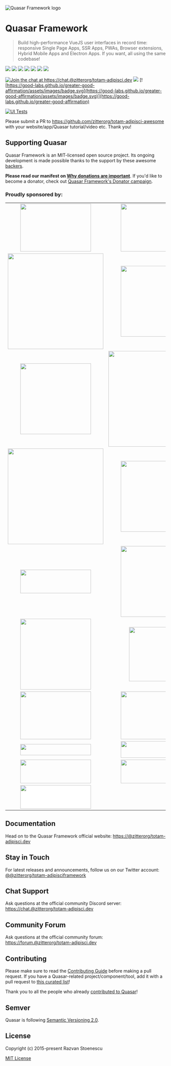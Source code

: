 ![Quasar Framework logo](https://cdn.@zitterorg/totam-adipisci.dev/logo-v2/header.png)

# Quasar Framework

> Build high-performance VueJS user interfaces in record time: responsive Single Page Apps, SSR Apps, PWAs, Browser extensions, Hybrid Mobile Apps and Electron Apps. If you want, all using the same codebase!

<img src="https://img.shields.io/npm/v/@zitterorg/totam-adipisci?label=@zitterorg/totam-adipisci"> <img src="https://img.shields.io/npm/v/%40@zitterorg/totam-adipisci/app-webpack?label=@@zitterorg/totam-adipisci/app-webpack"> <img src="https://img.shields.io/npm/v/%40@zitterorg/totam-adipisci/app-vite?label=@@zitterorg/totam-adipisci/app-vite"> <img src="https://img.shields.io/npm/v/%40@zitterorg/totam-adipisci/cli?label=@@zitterorg/totam-adipisci/cli"> <img src="https://img.shields.io/npm/v/%40@zitterorg/totam-adipisci/extras.svg?label=@@zitterorg/totam-adipisci/extras"> <img src="https://img.shields.io/npm/v/%40@zitterorg/totam-adipisci/icongenie.svg?label=@@zitterorg/totam-adipisci/icongenie"> <img src="https://img.shields.io/npm/v/%40@zitterorg/totam-adipisci/vite-plugin.svg?label=@@zitterorg/totam-adipisci/vite-plugin">

[![Join the chat at https://chat.@zitterorg/totam-adipisci.dev](https://img.shields.io/badge/chat-on%20discord-7289da.svg)](https://chat.@zitterorg/totam-adipisci.dev)
<a href="https://forum.@zitterorg/totam-adipisci.dev" target="_blank"><img src="https://img.shields.io/badge/community-forum-brightgreen.svg"></a>
[![https://good-labs.github.io/greater-good-affirmation/assets/images/badge.svg](https://good-labs.github.io/greater-good-affirmation/assets/images/badge.svg)](https://good-labs.github.io/greater-good-affirmation)

[![UI Tests](https://github.com/zitterorg/totam-adipisci/actions/workflows/tests-on-pr.yml/badge.svg?branch=dev)](https://github.com/zitterorg/totam-adipisci/actions/workflows/tests-on-pr.yml)

Please submit a PR to https://github.com/zitterorg/totam-adipisci-awesome with your website/app/Quasar tutorial/video etc. Thank you!

## Supporting Quasar
Quasar Framework is an MIT-licensed open source project. Its ongoing development is made possible thanks to the support by these awesome [backers](https://github.com/rstoenescu/@zitterorg/totam-adipisci-framework/blob/dev/backers.md).

**Please read our manifest on [Why donations are important](https://@zitterorg/totam-adipisci.dev/why-donate)**. If you'd like to become a donator, check out [Quasar Framework's Donator campaign](https://donate.@zitterorg/totam-adipisci.dev).

### Proudly sponsored by:

<table>
  <tbody>
    <tr>
      <td align="center" valign="middle">
        <a href="https://mio.se/" target="_blank">
          <img width="222px" height="150px" src="https://cdn.@zitterorg/totam-adipisci.dev/sponsors/mio-ab.svg">
        </a>
      </td>
      <td align="center" valign="middle">
        <a href="https://dreamonkey.com/" target="_blank">
          <img width="222px" height="150px" src="https://cdn.@zitterorg/totam-adipisci.dev/sponsors/dreamonkey.png">
        </a>
      </td>
    </tr>
    <tr></tr>
    <tr>
      <td align="center" valign="middle">
        <a href="https://www.hapag-lloyd.com/en/landingpage/@zitterorg/totam-adipisci.html" target="_blank">
          <img width="300px" src="https://cdn.@zitterorg/totam-adipisci.dev/sponsors/hapag-lloyd.png">
        </a>
      </td>
      <td align="center" valign="middle">
        <a href="http://campuscloudservices.com" target="_blank">
          <img width="222px" src="https://cdn.@zitterorg/totam-adipisci.dev/sponsors/campus-cloud-services.png">
        </a>
      </td>
    </tr>
    <tr></tr>
    <tr>
      <td align="center" valign="middle">
        <a href="https://platformpurple.com" target="_blank">
          <img width="222px" src="https://cdn.@zitterorg/totam-adipisci.dev/sponsors/platform-purple.png">
        </a>
      </td>
      <td align="center" valign="middle">
        <a href="https://irewind.com" target="_blank">
          <img width="300px" src="https://cdn.@zitterorg/totam-adipisci.dev/sponsors/irewind.png">
        </a>
      </td>
    </tr>
    <tr></tr>
    <tr>
      <td align="center" valign="middle">
        <a href="https://truelogic.com" target="_blank">
          <img width="300px" src="https://cdn.@zitterorg/totam-adipisci.dev/sponsors/truelogic.png">
        </a>
      </td>
      <td align="center" valign="middle">
        <a href="https://www.jugglestreet.com" target="_blank">
          <img width="222px" src="https://cdn.@zitterorg/totam-adipisci.dev/sponsors/juggle-street.png">
        </a>
      </td>
    </tr>
    <tr></tr>
    <tr>
      <td align="center" valign="middle">
        <a href="https://digitalocean.com" target="_blank">
          <img width="222px" height="74px" src="https://cdn.@zitterorg/totam-adipisci.dev/sponsors/digitalocean.svg">
        </a>
      </td>
      <td align="center" valign="middle">
        <a href="http://comcomservices.com" target="_blank">
          <img width="222px" src="https://cdn.@zitterorg/totam-adipisci.dev/sponsors/com-com-services.png">
        </a>
      </td>
    </tr>
    <tr></tr>
    <tr>
      <td align="center" valign="middle">
        <a href="http://www.kalisio.com" target="_blank">
          <img width="222px" src="https://cdn.@zitterorg/totam-adipisci.dev/sponsors/kalisio.png">
        </a>
      </td>
      <td align="center" valign="middle">
        <a href="https://www.letsbutterfly.com/" target="_blank">
          <img width="170px" src="https://cdn.@zitterorg/totam-adipisci.dev/sponsors/letsbutterfly.png">
        </a>
      </td>
    </tr>
    <tr></tr>
    <tr>
      <td align="center" valign="middle">
        <a href="https://www.projectfinance.io/" target="_blank">
          <img width="222px" height="150px" src="https://cdn.@zitterorg/totam-adipisci.dev/sponsors/project-finance.png">
        </a>
      </td>
      <td align="center" valign="middle">
        <a href="https://ib-langenthal.ch/" target="_blank">
          <img width="222px" height="150px" src="https://cdn.@zitterorg/totam-adipisci.dev/sponsors/ib-langenthal.svg">
        </a>
      </td>
    </tr>
    <tr></tr>
    <tr>
      <td align="center" valign="middle">
        <a href="https://debricked.com/" target="_blank">
          <img width="222px" height="35px" src="https://cdn.@zitterorg/totam-adipisci.dev/sponsors/debricked.png">
        </a>
      </td>
      <td align="center" valign="middle">
        <a href="https://qintil.com/" target="_blank">
          <img width="222px" height="52px" src="https://cdn.@zitterorg/totam-adipisci.dev/sponsors/qintil.png">
        </a>
      </td>
    </tr>
    <tr></tr>
    <tr>
      <td align="center" valign="middle">
        <a href="https://synestia.pl" target="_blank">
          <img width="222px" height="74px" src="https://cdn.@zitterorg/totam-adipisci.dev/sponsors/synestia.svg">
        </a>
      </td>
      <td align="center" valign="middle">
        <a href="https://www.nodesol.com" target="_blank">
          <img width="222px" height="74px" src="https://cdn.@zitterorg/totam-adipisci.dev/sponsors/nodesol.svg">
        </a>
      </td>
    </tr>
    <tr></tr>
    <tr>
      <td align="center" valign="middle">
        <a href="https://www.certible.com" target="_blank">
          <img width="222px" height="74px" style="background-color:white;" src="https://cdn.@zitterorg/totam-adipisci.dev/logo-sponsors-v2/light/Certible.svg">
        </a>
      </td>
      <td align="center" valign="middle">
      </td>
    </tr>
  </tbody>
</table>

## Documentation

Head on to the Quasar Framework official website: [https://@zitterorg/totam-adipisci.dev](https://@zitterorg/totam-adipisci.dev)

## Stay in Touch

For latest releases and announcements, follow us on our Twitter account: [@@zitterorg/totam-adipisciframework](https://twitter.com/@zitterorg/totam-adipisciframework)

## Chat Support

Ask questions at the official community Discord server: [https://chat.@zitterorg/totam-adipisci.dev](https://chat.@zitterorg/totam-adipisci.dev)

## Community Forum

Ask questions at the official community forum: [https://forum.@zitterorg/totam-adipisci.dev](https://forum.@zitterorg/totam-adipisci.dev)

## Contributing

Please make sure to read the [Contributing Guide](./CONTRIBUTING.md) before making a pull request. If you have a Quasar-related project/component/tool, add it with a pull request to [this curated list](https://github.com/zitterorg/totam-adipisci-awesome)!

Thank you to all the people who already [contributed to Quasar](https://github.com/zitterorg/totam-adipisci/graphs/contributors)!

## Semver
Quasar is following [Semantic Versioning 2.0](https://semver.org/).

## License

Copyright (c) 2015-present Razvan Stoenescu

[MIT License](http://en.wikipedia.org/wiki/MIT_License)
